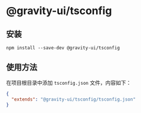 # @gravity-ui/tsconfig

## 安装

```
npm install --save-dev @gravity-ui/tsconfig
```

## 使用方法

在项目根目录中添加 `tsconfig.json` 文件，内容如下：

```json
{
  "extends": "@gravity-ui/tsconfig/tsconfig.json"
}
```
